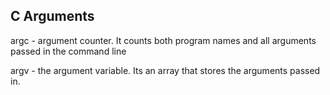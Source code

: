 ## C Arguments
argc - argument counter. It counts both program names and all arguments passed in the command line

argv - the argument variable. Its an array that stores the arguments passed in.
